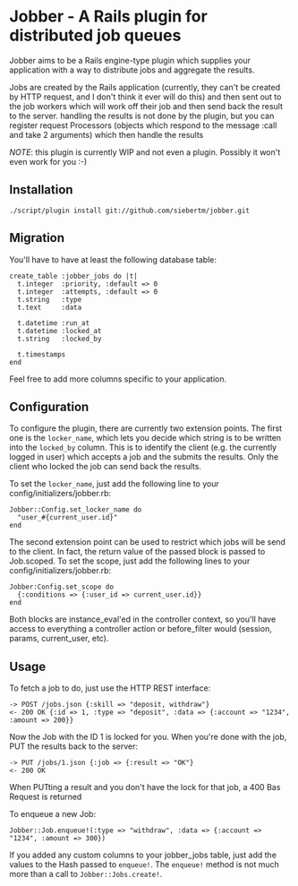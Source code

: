 Jobber - A Rails plugin for distributed job queues
==================================================

Jobber aims to be a Rails engine-type plugin which supplies your application with a way to distribute jobs and aggregate the results.

Jobs are created by the Rails application (currently, they can't be created by HTTP request, and I don't think it ever will do this) and then sent out
to the job workers which will work off their job and then send back the result to the server.  handling the results is not done by the plugin, but you
can register request Processors (objects which respond to the message :call and take 2 arguments) which then handle the results

*NOTE*: this plugin is currently WIP and not even a plugin. Possibly it won't even work for you :-)


Installation
------------

    ./script/plugin install git://github.com/siebertm/jobber.git

Migration
---------

You'll have to have at least the following database table:

    create_table :jobber_jobs do |t|
      t.integer  :priority, :default => 0
      t.integer  :attempts, :default => 0
      t.string   :type
      t.text     :data

      t.datetime :run_at
      t.datetime :locked_at
      t.string   :locked_by

      t.timestamps
    end

Feel free to add more columns specific to your application.


Configuration
-------------

To configure the plugin, there are currently two extension points. The first one is the ``locker_name``, which lets you decide which string is to be
written into the ``locked_by`` column. This is to identify the client (e.g. the currently logged in user) which accepts a job and the submits the
results. Only the client who locked the job can send back the results.

To set the ``locker_name``, just add the following line to your config/initializers/jobber.rb:

    Jobber::Config.set_locker_name do
      "user_#{current_user.id}"
    end

The second extension point can be used to restrict which jobs will be send to the client. In fact, the return value of the passed block is passed to
Job.scoped. To set the scope, just add the following lines to your config/initializers/jobber.rb:

    Jobber:Config.set_scope do
      {:conditions => {:user_id => current_user.id}}
    end

Both blocks are instance\_eval'ed in the controller context, so you'll have access to everything a controller action or before\_filter would (session,
params, current\_user, etc).


Usage
-----

To fetch a job to do, just use the HTTP REST interface:

    -> POST /jobs.json {:skill => "deposit, withdraw"}
    <- 200 OK {:id => 1, :type => "deposit", :data => {:account => "1234", :amount => 200}}

Now the Job with the ID 1 is locked for you. When you're done with the job, PUT the results back to the server:

    -> PUT /jobs/1.json {:job => {:result => "OK"}
    <- 200 OK

When PUTting a result and you don't have the lock for that job, a 400 Bas Request is returned


To enqueue a new Job:

    Jobber::Job.enqueue!(:type => "withdraw", :data => {:account => "1234", :amount => 300})

If you added any custom columns to your jobber_jobs table, just add the values to the Hash passed to `enqueue!`. The `enqueue!` method is not much
more than a call to `Jobber::Jobs.create!`.


